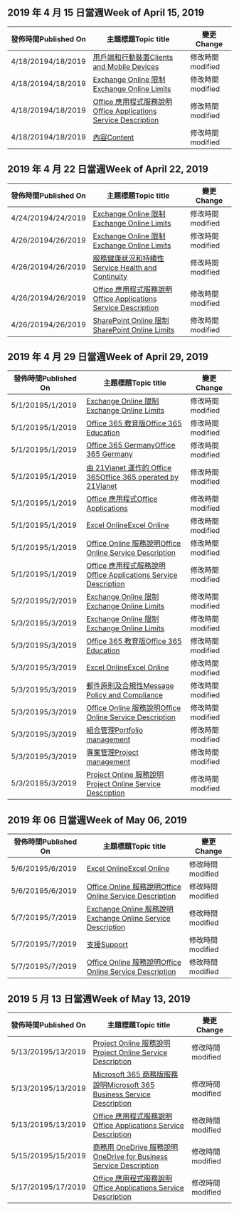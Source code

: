 <!-- This file is generated automatically each week. Changes made to this file will be overwritten.-->




## <a name="week-of-april-15-2019"></a><span data-ttu-id="e4893-101">2019 年 4 月 15 日當週</span><span class="sxs-lookup"><span data-stu-id="e4893-101">Week of April 15, 2019</span></span>


| <span data-ttu-id="e4893-102">發佈時間</span><span class="sxs-lookup"><span data-stu-id="e4893-102">Published On</span></span> |<span data-ttu-id="e4893-103">主題標題</span><span class="sxs-lookup"><span data-stu-id="e4893-103">Topic title</span></span> | <span data-ttu-id="e4893-104">變更</span><span class="sxs-lookup"><span data-stu-id="e4893-104">Change</span></span> |
|------|------------|--------|
| <span data-ttu-id="e4893-105">4/18/2019</span><span class="sxs-lookup"><span data-stu-id="e4893-105">4/18/2019</span></span> | [<span data-ttu-id="e4893-106">用戶端和行動裝置</span><span class="sxs-lookup"><span data-stu-id="e4893-106">Clients and Mobile Devices</span></span>](/Office365/ServiceDescriptions/exchange-online-service-description/clients-and-mobile-devices) | <span data-ttu-id="e4893-107">修改時間</span><span class="sxs-lookup"><span data-stu-id="e4893-107">modified</span></span> |
| <span data-ttu-id="e4893-108">4/18/2019</span><span class="sxs-lookup"><span data-stu-id="e4893-108">4/18/2019</span></span> | [<span data-ttu-id="e4893-109">Exchange Online 限制</span><span class="sxs-lookup"><span data-stu-id="e4893-109">Exchange Online Limits</span></span>](/Office365/ServiceDescriptions/exchange-online-service-description/exchange-online-limits) | <span data-ttu-id="e4893-110">修改時間</span><span class="sxs-lookup"><span data-stu-id="e4893-110">modified</span></span> |
| <span data-ttu-id="e4893-111">4/18/2019</span><span class="sxs-lookup"><span data-stu-id="e4893-111">4/18/2019</span></span> | [<span data-ttu-id="e4893-112">Office 應用程式服務說明</span><span class="sxs-lookup"><span data-stu-id="e4893-112">Office Applications Service Description</span></span>](/Office365/ServiceDescriptions/office-applications-service-description/office-applications-service-description) | <span data-ttu-id="e4893-113">修改時間</span><span class="sxs-lookup"><span data-stu-id="e4893-113">modified</span></span> |
| <span data-ttu-id="e4893-114">4/18/2019</span><span class="sxs-lookup"><span data-stu-id="e4893-114">4/18/2019</span></span> | [<span data-ttu-id="e4893-115">內容</span><span class="sxs-lookup"><span data-stu-id="e4893-115">Content</span></span>](/Office365/ServiceDescriptions/sharepoint-online-service-description/content) | <span data-ttu-id="e4893-116">修改時間</span><span class="sxs-lookup"><span data-stu-id="e4893-116">modified</span></span> |


## <a name="week-of-april-22-2019"></a><span data-ttu-id="e4893-117">2019 年 4 月 22 日當週</span><span class="sxs-lookup"><span data-stu-id="e4893-117">Week of April 22, 2019</span></span>


| <span data-ttu-id="e4893-118">發佈時間</span><span class="sxs-lookup"><span data-stu-id="e4893-118">Published On</span></span> |<span data-ttu-id="e4893-119">主題標題</span><span class="sxs-lookup"><span data-stu-id="e4893-119">Topic title</span></span> | <span data-ttu-id="e4893-120">變更</span><span class="sxs-lookup"><span data-stu-id="e4893-120">Change</span></span> |
|------|------------|--------|
| <span data-ttu-id="e4893-121">4/24/2019</span><span class="sxs-lookup"><span data-stu-id="e4893-121">4/24/2019</span></span> | [<span data-ttu-id="e4893-122">Exchange Online 限制</span><span class="sxs-lookup"><span data-stu-id="e4893-122">Exchange Online Limits</span></span>](/Office365/ServiceDescriptions/exchange-online-service-description/exchange-online-limits) | <span data-ttu-id="e4893-123">修改時間</span><span class="sxs-lookup"><span data-stu-id="e4893-123">modified</span></span> |
| <span data-ttu-id="e4893-124">4/26/2019</span><span class="sxs-lookup"><span data-stu-id="e4893-124">4/26/2019</span></span> | [<span data-ttu-id="e4893-125">Exchange Online 限制</span><span class="sxs-lookup"><span data-stu-id="e4893-125">Exchange Online Limits</span></span>](/Office365/ServiceDescriptions/exchange-online-service-description/exchange-online-limits) | <span data-ttu-id="e4893-126">修改時間</span><span class="sxs-lookup"><span data-stu-id="e4893-126">modified</span></span> |
| <span data-ttu-id="e4893-127">4/26/2019</span><span class="sxs-lookup"><span data-stu-id="e4893-127">4/26/2019</span></span> | [<span data-ttu-id="e4893-128">服務健康狀況和持續性</span><span class="sxs-lookup"><span data-stu-id="e4893-128">Service Health and Continuity</span></span>](/Office365/ServiceDescriptions/office-365-platform-service-description/service-health-and-continuity) | <span data-ttu-id="e4893-129">修改時間</span><span class="sxs-lookup"><span data-stu-id="e4893-129">modified</span></span> |
| <span data-ttu-id="e4893-130">4/26/2019</span><span class="sxs-lookup"><span data-stu-id="e4893-130">4/26/2019</span></span> | [<span data-ttu-id="e4893-131">Office 應用程式服務說明</span><span class="sxs-lookup"><span data-stu-id="e4893-131">Office Applications Service Description</span></span>](/Office365/ServiceDescriptions/office-applications-service-description/office-applications-service-description) | <span data-ttu-id="e4893-132">修改時間</span><span class="sxs-lookup"><span data-stu-id="e4893-132">modified</span></span> |
| <span data-ttu-id="e4893-133">4/26/2019</span><span class="sxs-lookup"><span data-stu-id="e4893-133">4/26/2019</span></span> | [<span data-ttu-id="e4893-134">SharePoint Online 限制</span><span class="sxs-lookup"><span data-stu-id="e4893-134">SharePoint Online Limits</span></span>](/Office365/ServiceDescriptions/sharepoint-online-service-description/sharepoint-online-limits) | <span data-ttu-id="e4893-135">修改時間</span><span class="sxs-lookup"><span data-stu-id="e4893-135">modified</span></span> |


## <a name="week-of-april-29-2019"></a><span data-ttu-id="e4893-136">2019 年 4 月 29 日當週</span><span class="sxs-lookup"><span data-stu-id="e4893-136">Week of April 29, 2019</span></span>


| <span data-ttu-id="e4893-137">發佈時間</span><span class="sxs-lookup"><span data-stu-id="e4893-137">Published On</span></span> |<span data-ttu-id="e4893-138">主題標題</span><span class="sxs-lookup"><span data-stu-id="e4893-138">Topic title</span></span> | <span data-ttu-id="e4893-139">變更</span><span class="sxs-lookup"><span data-stu-id="e4893-139">Change</span></span> |
|------|------------|--------|
| <span data-ttu-id="e4893-140">5/1/2019</span><span class="sxs-lookup"><span data-stu-id="e4893-140">5/1/2019</span></span> | [<span data-ttu-id="e4893-141">Exchange Online 限制</span><span class="sxs-lookup"><span data-stu-id="e4893-141">Exchange Online Limits</span></span>](/Office365/ServiceDescriptions/exchange-online-service-description/exchange-online-limits) | <span data-ttu-id="e4893-142">修改時間</span><span class="sxs-lookup"><span data-stu-id="e4893-142">modified</span></span> |
| <span data-ttu-id="e4893-143">5/1/2019</span><span class="sxs-lookup"><span data-stu-id="e4893-143">5/1/2019</span></span> | [<span data-ttu-id="e4893-144">Office 365 教育版</span><span class="sxs-lookup"><span data-stu-id="e4893-144">Office 365 Education</span></span>](/Office365/ServiceDescriptions/office-365-platform-service-description/office-365-education) | <span data-ttu-id="e4893-145">修改時間</span><span class="sxs-lookup"><span data-stu-id="e4893-145">modified</span></span> |
| <span data-ttu-id="e4893-146">5/1/2019</span><span class="sxs-lookup"><span data-stu-id="e4893-146">5/1/2019</span></span> | [<span data-ttu-id="e4893-147">Office 365 Germany</span><span class="sxs-lookup"><span data-stu-id="e4893-147">Office 365 Germany</span></span>](/Office365/ServiceDescriptions/office-365-platform-service-description/office-365-germany) | <span data-ttu-id="e4893-148">修改時間</span><span class="sxs-lookup"><span data-stu-id="e4893-148">modified</span></span> |
| <span data-ttu-id="e4893-149">5/1/2019</span><span class="sxs-lookup"><span data-stu-id="e4893-149">5/1/2019</span></span> | [<span data-ttu-id="e4893-150">由 21Vianet 運作的 Office 365</span><span class="sxs-lookup"><span data-stu-id="e4893-150">Office 365 operated by 21Vianet</span></span>](/Office365/ServiceDescriptions/office-365-platform-service-description/office-365-operated-by-21vianet) | <span data-ttu-id="e4893-151">修改時間</span><span class="sxs-lookup"><span data-stu-id="e4893-151">modified</span></span> |
| <span data-ttu-id="e4893-152">5/1/2019</span><span class="sxs-lookup"><span data-stu-id="e4893-152">5/1/2019</span></span> | [<span data-ttu-id="e4893-153">Office 應用程式</span><span class="sxs-lookup"><span data-stu-id="e4893-153">Office Applications</span></span>](/Office365/ServiceDescriptions/office-applications-service-description/office-applications) | <span data-ttu-id="e4893-154">修改時間</span><span class="sxs-lookup"><span data-stu-id="e4893-154">modified</span></span> |
| <span data-ttu-id="e4893-155">5/1/2019</span><span class="sxs-lookup"><span data-stu-id="e4893-155">5/1/2019</span></span> | [<span data-ttu-id="e4893-156">Excel Online</span><span class="sxs-lookup"><span data-stu-id="e4893-156">Excel Online</span></span>](/Office365/ServiceDescriptions/office-online-service-description/excel-online) | <span data-ttu-id="e4893-157">修改時間</span><span class="sxs-lookup"><span data-stu-id="e4893-157">modified</span></span> |
| <span data-ttu-id="e4893-158">5/1/2019</span><span class="sxs-lookup"><span data-stu-id="e4893-158">5/1/2019</span></span> | [<span data-ttu-id="e4893-159">Office Online 服務說明</span><span class="sxs-lookup"><span data-stu-id="e4893-159">Office Online Service Description</span></span>](/Office365/ServiceDescriptions/office-online-service-description/office-online-service-description) | <span data-ttu-id="e4893-160">修改時間</span><span class="sxs-lookup"><span data-stu-id="e4893-160">modified</span></span> |
| <span data-ttu-id="e4893-161">5/1/2019</span><span class="sxs-lookup"><span data-stu-id="e4893-161">5/1/2019</span></span> | [<span data-ttu-id="e4893-162">Office 應用程式服務說明</span><span class="sxs-lookup"><span data-stu-id="e4893-162">Office Applications Service Description</span></span>](/Office365/ServiceDescriptions/office-applications-service-description/office-applications-service-description) | <span data-ttu-id="e4893-163">修改時間</span><span class="sxs-lookup"><span data-stu-id="e4893-163">modified</span></span> |
| <span data-ttu-id="e4893-164">5/2/2019</span><span class="sxs-lookup"><span data-stu-id="e4893-164">5/2/2019</span></span> | [<span data-ttu-id="e4893-165">Exchange Online 限制</span><span class="sxs-lookup"><span data-stu-id="e4893-165">Exchange Online Limits</span></span>](/Office365/ServiceDescriptions/exchange-online-service-description/exchange-online-limits) | <span data-ttu-id="e4893-166">修改時間</span><span class="sxs-lookup"><span data-stu-id="e4893-166">modified</span></span> |
| <span data-ttu-id="e4893-167">5/3/2019</span><span class="sxs-lookup"><span data-stu-id="e4893-167">5/3/2019</span></span> | [<span data-ttu-id="e4893-168">Exchange Online 限制</span><span class="sxs-lookup"><span data-stu-id="e4893-168">Exchange Online Limits</span></span>](/Office365/ServiceDescriptions/exchange-online-service-description/exchange-online-limits) | <span data-ttu-id="e4893-169">修改時間</span><span class="sxs-lookup"><span data-stu-id="e4893-169">modified</span></span> |
| <span data-ttu-id="e4893-170">5/3/2019</span><span class="sxs-lookup"><span data-stu-id="e4893-170">5/3/2019</span></span> | [<span data-ttu-id="e4893-171">Office 365 教育版</span><span class="sxs-lookup"><span data-stu-id="e4893-171">Office 365 Education</span></span>](/Office365/ServiceDescriptions/office-365-platform-service-description/office-365-education) | <span data-ttu-id="e4893-172">修改時間</span><span class="sxs-lookup"><span data-stu-id="e4893-172">modified</span></span> |
| <span data-ttu-id="e4893-173">5/3/2019</span><span class="sxs-lookup"><span data-stu-id="e4893-173">5/3/2019</span></span> | [<span data-ttu-id="e4893-174">Excel Online</span><span class="sxs-lookup"><span data-stu-id="e4893-174">Excel Online</span></span>](/Office365/ServiceDescriptions/office-online-service-description/excel-online) | <span data-ttu-id="e4893-175">修改時間</span><span class="sxs-lookup"><span data-stu-id="e4893-175">modified</span></span> |
| <span data-ttu-id="e4893-176">5/3/2019</span><span class="sxs-lookup"><span data-stu-id="e4893-176">5/3/2019</span></span> | [<span data-ttu-id="e4893-177">郵件原則及合規性</span><span class="sxs-lookup"><span data-stu-id="e4893-177">Message Policy and Compliance</span></span>](/Office365/ServiceDescriptions/exchange-online-service-description/message-policy-and-compliance) | <span data-ttu-id="e4893-178">修改時間</span><span class="sxs-lookup"><span data-stu-id="e4893-178">modified</span></span> |
| <span data-ttu-id="e4893-179">5/3/2019</span><span class="sxs-lookup"><span data-stu-id="e4893-179">5/3/2019</span></span> | [<span data-ttu-id="e4893-180">Office Online 服務說明</span><span class="sxs-lookup"><span data-stu-id="e4893-180">Office Online Service Description</span></span>](/Office365/ServiceDescriptions/office-online-service-description/office-online-service-description) | <span data-ttu-id="e4893-181">修改時間</span><span class="sxs-lookup"><span data-stu-id="e4893-181">modified</span></span> |
| <span data-ttu-id="e4893-182">5/3/2019</span><span class="sxs-lookup"><span data-stu-id="e4893-182">5/3/2019</span></span> | [<span data-ttu-id="e4893-183">組合管理</span><span class="sxs-lookup"><span data-stu-id="e4893-183">Portfolio management</span></span>](/Office365/ServiceDescriptions/project-online-service-description/portfolio-management) | <span data-ttu-id="e4893-184">修改時間</span><span class="sxs-lookup"><span data-stu-id="e4893-184">modified</span></span> |
| <span data-ttu-id="e4893-185">5/3/2019</span><span class="sxs-lookup"><span data-stu-id="e4893-185">5/3/2019</span></span> | [<span data-ttu-id="e4893-186">專案管理</span><span class="sxs-lookup"><span data-stu-id="e4893-186">Project management</span></span>](/Office365/ServiceDescriptions/project-online-service-description/project-management) | <span data-ttu-id="e4893-187">修改時間</span><span class="sxs-lookup"><span data-stu-id="e4893-187">modified</span></span> |
| <span data-ttu-id="e4893-188">5/3/2019</span><span class="sxs-lookup"><span data-stu-id="e4893-188">5/3/2019</span></span> | [<span data-ttu-id="e4893-189">Project Online 服務說明</span><span class="sxs-lookup"><span data-stu-id="e4893-189">Project Online Service Description</span></span>](/Office365/ServiceDescriptions/project-online-service-description/project-online-service-description) | <span data-ttu-id="e4893-190">修改時間</span><span class="sxs-lookup"><span data-stu-id="e4893-190">modified</span></span> |


## <a name="week-of-may-06-2019"></a><span data-ttu-id="e4893-191">2019 年 06 日當週</span><span class="sxs-lookup"><span data-stu-id="e4893-191">Week of May 06, 2019</span></span>


| <span data-ttu-id="e4893-192">發佈時間</span><span class="sxs-lookup"><span data-stu-id="e4893-192">Published On</span></span> |<span data-ttu-id="e4893-193">主題標題</span><span class="sxs-lookup"><span data-stu-id="e4893-193">Topic title</span></span> | <span data-ttu-id="e4893-194">變更</span><span class="sxs-lookup"><span data-stu-id="e4893-194">Change</span></span> |
|------|------------|--------|
| <span data-ttu-id="e4893-195">5/6/2019</span><span class="sxs-lookup"><span data-stu-id="e4893-195">5/6/2019</span></span> | [<span data-ttu-id="e4893-196">Excel Online</span><span class="sxs-lookup"><span data-stu-id="e4893-196">Excel Online</span></span>](/Office365/ServiceDescriptions/office-online-service-description/excel-online) | <span data-ttu-id="e4893-197">修改時間</span><span class="sxs-lookup"><span data-stu-id="e4893-197">modified</span></span> |
| <span data-ttu-id="e4893-198">5/6/2019</span><span class="sxs-lookup"><span data-stu-id="e4893-198">5/6/2019</span></span> | [<span data-ttu-id="e4893-199">Office Online 服務說明</span><span class="sxs-lookup"><span data-stu-id="e4893-199">Office Online Service Description</span></span>](/Office365/ServiceDescriptions/office-online-service-description/office-online-service-description) | <span data-ttu-id="e4893-200">修改時間</span><span class="sxs-lookup"><span data-stu-id="e4893-200">modified</span></span> |
| <span data-ttu-id="e4893-201">5/7/2019</span><span class="sxs-lookup"><span data-stu-id="e4893-201">5/7/2019</span></span> | [<span data-ttu-id="e4893-202">Exchange Online 服務說明</span><span class="sxs-lookup"><span data-stu-id="e4893-202">Exchange Online Service Description</span></span>](/Office365/ServiceDescriptions/exchange-online-service-description/exchange-online-service-description) | <span data-ttu-id="e4893-203">修改時間</span><span class="sxs-lookup"><span data-stu-id="e4893-203">modified</span></span> |
| <span data-ttu-id="e4893-204">5/7/2019</span><span class="sxs-lookup"><span data-stu-id="e4893-204">5/7/2019</span></span> | [<span data-ttu-id="e4893-205">支援</span><span class="sxs-lookup"><span data-stu-id="e4893-205">Support</span></span>](/Office365/ServiceDescriptions/office-365-platform-service-description/support) | <span data-ttu-id="e4893-206">修改時間</span><span class="sxs-lookup"><span data-stu-id="e4893-206">modified</span></span> |
| <span data-ttu-id="e4893-207">5/7/2019</span><span class="sxs-lookup"><span data-stu-id="e4893-207">5/7/2019</span></span> | [<span data-ttu-id="e4893-208">Office Online 服務說明</span><span class="sxs-lookup"><span data-stu-id="e4893-208">Office Online Service Description</span></span>](/Office365/ServiceDescriptions/office-online-service-description/office-online-service-description) | <span data-ttu-id="e4893-209">修改時間</span><span class="sxs-lookup"><span data-stu-id="e4893-209">modified</span></span> |


## <a name="week-of-may-13-2019"></a><span data-ttu-id="e4893-210">2019 5 月 13 日當週</span><span class="sxs-lookup"><span data-stu-id="e4893-210">Week of May 13, 2019</span></span>


| <span data-ttu-id="e4893-211">發佈時間</span><span class="sxs-lookup"><span data-stu-id="e4893-211">Published On</span></span> |<span data-ttu-id="e4893-212">主題標題</span><span class="sxs-lookup"><span data-stu-id="e4893-212">Topic title</span></span> | <span data-ttu-id="e4893-213">變更</span><span class="sxs-lookup"><span data-stu-id="e4893-213">Change</span></span> |
|------|------------|--------|
| <span data-ttu-id="e4893-214">5/13/2019</span><span class="sxs-lookup"><span data-stu-id="e4893-214">5/13/2019</span></span> | [<span data-ttu-id="e4893-215">Project Online 服務說明</span><span class="sxs-lookup"><span data-stu-id="e4893-215">Project Online Service Description</span></span>](/Office365/ServiceDescriptions/project-online-service-description/project-online-service-description) | <span data-ttu-id="e4893-216">修改時間</span><span class="sxs-lookup"><span data-stu-id="e4893-216">modified</span></span> |
| <span data-ttu-id="e4893-217">5/13/2019</span><span class="sxs-lookup"><span data-stu-id="e4893-217">5/13/2019</span></span> | [<span data-ttu-id="e4893-218">Microsoft 365 商務版服務說明</span><span class="sxs-lookup"><span data-stu-id="e4893-218">Microsoft 365 Business Service Description</span></span>](/Office365/ServiceDescriptions/microsoft-365-business-service-description) | <span data-ttu-id="e4893-219">修改時間</span><span class="sxs-lookup"><span data-stu-id="e4893-219">modified</span></span> |
| <span data-ttu-id="e4893-220">5/13/2019</span><span class="sxs-lookup"><span data-stu-id="e4893-220">5/13/2019</span></span> | [<span data-ttu-id="e4893-221">Office 應用程式服務說明</span><span class="sxs-lookup"><span data-stu-id="e4893-221">Office Applications Service Description</span></span>](/Office365/ServiceDescriptions/office-applications-service-description/office-applications-service-description) | <span data-ttu-id="e4893-222">修改時間</span><span class="sxs-lookup"><span data-stu-id="e4893-222">modified</span></span> |
| <span data-ttu-id="e4893-223">5/15/2019</span><span class="sxs-lookup"><span data-stu-id="e4893-223">5/15/2019</span></span> | [<span data-ttu-id="e4893-224">商務用 OneDrive 服務說明</span><span class="sxs-lookup"><span data-stu-id="e4893-224">OneDrive for Business Service Description</span></span>](/Office365/ServiceDescriptions/onedrive-for-business-service-description) | <span data-ttu-id="e4893-225">修改時間</span><span class="sxs-lookup"><span data-stu-id="e4893-225">modified</span></span> |
| <span data-ttu-id="e4893-226">5/17/2019</span><span class="sxs-lookup"><span data-stu-id="e4893-226">5/17/2019</span></span> | [<span data-ttu-id="e4893-227">Office 應用程式服務說明</span><span class="sxs-lookup"><span data-stu-id="e4893-227">Office Applications Service Description</span></span>](/Office365/ServiceDescriptions/office-applications-service-description/office-applications-service-description) | <span data-ttu-id="e4893-228">修改時間</span><span class="sxs-lookup"><span data-stu-id="e4893-228">modified</span></span> |
